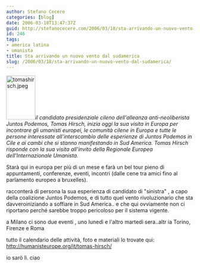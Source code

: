 ```yaml
---
author: Stefano Cecere
categories: [blog]
date: 2006-03-18T13:47:37Z
guid: http://stefanocecere.com/2006/03/18/sta-arrivando-un-nuovo-vento-dal-sudamerica/
id: 246
tags:
- america latina
- umanista
title: Sta arrivando un nuovo vento dal sudamerica
slug: /2006/03/18/sta-arrivando-un-nuovo-vento-dal-sudamerica/
---
```


<img class="alignleft size-full wp-image-358" alt="tomashirsch.jpeg" src="http://stefanocecere.com/wp-content/uploads/sites/3/2006/06/tomashirsch.jpeg" width="78" height="118" />_il candidato presidenziale cileno dell'alleanza anti-neoliberista Juntos Podemos, Tomas Hirsch, inizia oggi la sua visita in Europa per incontrare gli umanisti europei, le comunità cilene in Europa e tutte le persone interessate all'interscambio delle esperienze di Juntos Podemos in Cile e ai cambi che si stanno manifestando in Sud America. Tomas Hirsch risponde con la sua visita all'invito della Regionale Europea dell'Internazionale Umanista._

Starà qui in europa per più di un mese e farà un bel tour pieno di appuntamenti, conferenze, eventi, incontri (dalle cene tra amici fino al parlamento europeo a bruxelles).

racconterà di persona la sua esperienza di candidato di "sinistra" , a capo della coalizione Juntos Podemos, e di tutto quel vento rivoluzionario che sta davveroiniziando a soffiare in Sud America.. e che qui ovviamente non ci riportano perché sarebbe troppo pericoloso per il sistema vigente.

a Milano ci sono due eventi , uno lunedì e l'altro martedì sera..altr ia Torino, Firenze e Roma

tutto il calendario delle attività, foto e materiali lo trovate qui: <a href="http://humanisteurope.org/it/tomas-hirsch/" target="_blank">http://humanisteurope.org/it/tomas-hirsch/</a>

io sarò lì. ciao